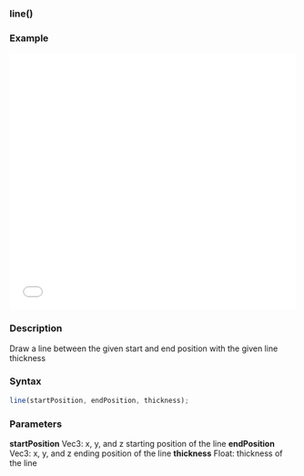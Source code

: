 ### line()

### Example

<iframe width="100%" height="450px" src="/sculpture/-LguKbv-eG-uzde919UQ?example=true&embed=true" frameborder="0"></iframe>

### Description
Draw a line between the given start and end position with the given line thickness

### Syntax
```js
line(startPosition, endPosition, thickness);
```

### Parameters
**startPosition** Vec3: x, y, and z starting position of the line
**endPosition** Vec3: x, y, and z ending position of the line
**thickness** Float: thickness of the line